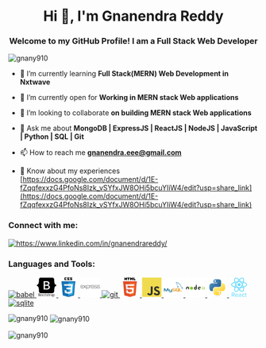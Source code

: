 <h1 align="center">Hi 👋, I'm Gnanendra Reddy</h1>
<h3 align="center">Welcome to my GitHub Profile! I am a Full Stack Web Developer</h3>

<p align="left"> <img src="https://komarev.com/ghpvc/?username=gnany910&label=Profile%20views&color=0e75b6&style=flat" alt="gnany910" /> </p>

- 🔭 I’m currently learning **Full Stack(MERN) Web Development in Nxtwave**

- 🌱 I’m currently open for **Working in MERN stack Web applications**

- 👯 I’m looking to collaborate **on building MERN stack Web applications**

- 💬 Ask me about **MongoDB | ExpressJS | ReactJS | NodeJS | JavaScript | Python | SQL | Git**

- 📫 How to reach me **gnanendra.eee@gmail.com**

- 📄 Know about my experiences [https://docs.google.com/document/d/1E-fZqqfexxzG4PfoNs8Izk_vSYfxJW8OHi5bcuYIiW4/edit?usp=share_link](https://docs.google.com/document/d/1E-fZqqfexxzG4PfoNs8Izk_vSYfxJW8OHi5bcuYIiW4/edit?usp=share_link)

<h3 align="left">Connect with me:</h3>
<p align="left">
<a href="https://www.linkedin.com/in/gnanendrareddy/" target="blank"><img align="center" src="https://raw.githubusercontent.com/rahuldkjain/github-profile-readme-generator/master/src/images/icons/Social/linked-in-alt.svg" alt="https://www.linkedin.com/in/gnanendrareddy/" height="30" width="40" /></a>
</p>

<h3 align="left">Languages and Tools:</h3>
<p align="left"> <a href="https://babeljs.io/" target="_blank" rel="noreferrer"> <img src="https://www.vectorlogo.zone/logos/babeljs/babeljs-icon.svg" alt="babel" width="40" height="40"/> </a> <a href="https://getbootstrap.com" target="_blank" rel="noreferrer"> <img src="https://raw.githubusercontent.com/devicons/devicon/master/icons/bootstrap/bootstrap-plain-wordmark.svg" alt="bootstrap" width="40" height="40"/> </a> <a href="https://www.w3schools.com/css/" target="_blank" rel="noreferrer"> <img src="https://raw.githubusercontent.com/devicons/devicon/master/icons/css3/css3-original-wordmark.svg" alt="css3" width="40" height="40"/> </a> <a href="https://expressjs.com" target="_blank" rel="noreferrer"> <img src="https://raw.githubusercontent.com/devicons/devicon/master/icons/express/express-original-wordmark.svg" alt="express" width="40" height="40"/> </a> <a href="https://git-scm.com/" target="_blank" rel="noreferrer"> <img src="https://www.vectorlogo.zone/logos/git-scm/git-scm-icon.svg" alt="git" width="40" height="40"/> </a> <a href="https://www.w3.org/html/" target="_blank" rel="noreferrer"> <img src="https://raw.githubusercontent.com/devicons/devicon/master/icons/html5/html5-original-wordmark.svg" alt="html5" width="40" height="40"/> </a> <a href="https://developer.mozilla.org/en-US/docs/Web/JavaScript" target="_blank" rel="noreferrer"> <img src="https://raw.githubusercontent.com/devicons/devicon/master/icons/javascript/javascript-original.svg" alt="javascript" width="40" height="40"/> </a> <a href="https://www.mysql.com/" target="_blank" rel="noreferrer"> <img src="https://raw.githubusercontent.com/devicons/devicon/master/icons/mysql/mysql-original-wordmark.svg" alt="mysql" width="40" height="40"/> </a> <a href="https://nodejs.org" target="_blank" rel="noreferrer"> <img src="https://raw.githubusercontent.com/devicons/devicon/master/icons/nodejs/nodejs-original-wordmark.svg" alt="nodejs" width="40" height="40"/> </a> <a href="https://www.python.org" target="_blank" rel="noreferrer"> <img src="https://raw.githubusercontent.com/devicons/devicon/master/icons/python/python-original.svg" alt="python" width="40" height="40"/> </a> <a href="https://reactjs.org/" target="_blank" rel="noreferrer"> <img src="https://raw.githubusercontent.com/devicons/devicon/master/icons/react/react-original-wordmark.svg" alt="react" width="40" height="40"/> </a> <a href="https://www.sqlite.org/" target="_blank" rel="noreferrer"> <img src="https://www.vectorlogo.zone/logos/sqlite/sqlite-icon.svg" alt="sqlite" width="40" height="40"/> </a> </p>

<p><img align="left" src="https://github-readme-stats.vercel.app/api/top-langs?username=gnany910&show_icons=true&locale=en&layout=compact" alt="gnany910" /></p>

<p>&nbsp;<img align="center" src="https://github-readme-stats.vercel.app/api?username=gnany910&show_icons=true&locale=en" alt="gnany910" /></p>

<p><img align="center" src="https://github-readme-streak-stats.herokuapp.com/?user=gnany910&" alt="gnany910" /></p>
